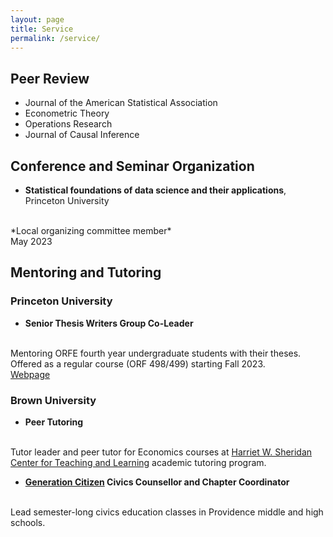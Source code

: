 ```yaml
---
layout: page
title: Service
permalink: /service/
---
```


## Peer Review
- Journal of the American Statistical Association
- Econometric Theory
- Operations Research
- Journal of Causal Inference

## Conference and Seminar Organization
- **Statistical foundations of data science and their applications**, Princeton University
<br>
*Local organizing committee member*
<br>
May 2023

## Mentoring and Tutoring

### Princeton University

- **Senior Thesis Writers Group Co-Leader**
<br>
Mentoring ORFE fourth year undergraduate students with their theses.
<br>
Offered as a regular course (ORF 498/499) starting Fall 2023.
<br>
<a href="https://orfe.princeton.edu/undergraduate/stwg">Webpage</a>

### Brown University

- **Peer Tutoring**
<br>
Tutor leader and peer tutor for Economics courses at
<a href="https://www.brown.edu/sheridan/programs-services/academic-tutoring">
Harriet W. Sheridan Center for Teaching and Learning</a> academic tutoring program.

- **<a href="https://www.generationcitizen.org">Generation Citizen</a> Civics Counsellor and Chapter Coordinator**
<br>
Lead semester-long civics education classes in Providence middle and high schools.